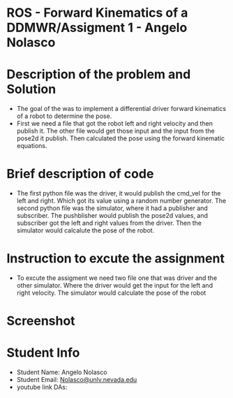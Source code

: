 #  ROS - Forward Kinematics of a DDMWR/Assigment 1 - Angelo Nolasco
# Description of the problem and Solution
* The goal of the was to implement a differential driver forward kinematics of a robot to determine the pose.
* First we need a file that got the robot left and right velocity and then publish it. The other file would get those input and the input from the pose2d it publish. Then calculated the pose using the forward kinematic equations.
# Brief description of code
* The first python file was the driver, it would publish the cmd_vel for the left and right. Which got its value using a random number generator. The second python file was the simulator, where it had a publisher and subscriber. The pushblisher would publish the pose2d values, and subscriber got the left and right values from the driver. Then the simulator would calcalute the pose of the robot.
# Instruction to excute the assignment
* To excute the assigment we need two file one that was driver and the other simulator. Where the driver would get the input for the left and right velocity. The simulator would calculate the pose of the robot
# Screenshot



# Student Info
* Student Name: Angelo Nolasco
* Student Email: Nolasco@unlv.nevada.edu
* youtube link DAs:


